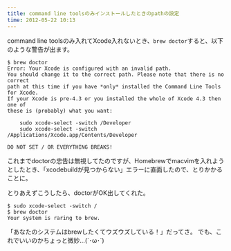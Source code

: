 ```yaml
---
title: command line toolsのみインストールしたときのpathの設定
time: 2012-05-22 10:13
---
```


command line toolsのみ入れてXcode入れないとき、`brew doctor`すると、以下のような警告が出ます。

```
$ brew doctor
Error: Your Xcode is configured with an invalid path.
You should change it to the correct path. Please note that there is no correct
path at this time if you have *only* installed the Command Line Tools for Xcode.
If your Xcode is pre-4.3 or you installed the whole of Xcode 4.3 then one of
these is (probably) what you want:

    sudo xcode-select -switch /Developer
    sudo xcode-select -switch /Applications/Xcode.app/Contents/Developer

DO NOT SET / OR EVERYTHING BREAKS!
```

これまでdoctorの忠告は無視してたのですが、Homebrewでmacvimを入れようとしたとき、「xcodebuildが見つからない」エラーに直面したので、とりかかることに。

とりあえずこうしたら、doctorがOK出してくれた。

```
$ sudo xcode-select -switch /
$ brew doctor
Your system is raring to brew.
```

「あなたのシステムはbrewしたくてウズウズしている！」だってさ。
でも、これでいいのかちょっと微妙…(´･ω･`)

